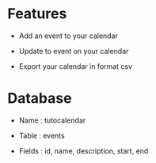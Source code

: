 # Features

- Add an event to your calendar

- Update to event on your calendar

- Export your calendar in format csv


# Database

  - Name : tutocalendar
  
  - Table : events
  
  - Fields : id, name, description, start, end
